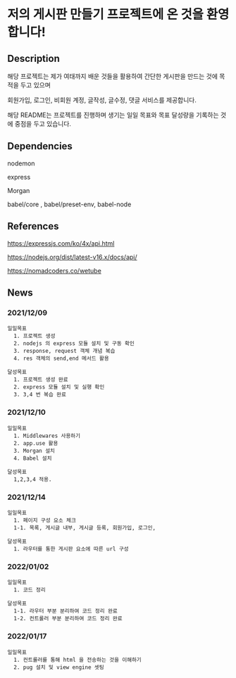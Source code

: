 # 저의 게시판 만들기 프로젝트에 온 것을 환영합니다!

## Description
  해당 프로젝트는 제가 여태까지 배운 것들을 활용하여 간단한 게시판을 만드는 것에 목적을 두고 있으며
  
  회원가입, 로그인, 비회원 계정, 글작성, 글수정, 댓글 서비스를 제공합니다.
  
  해당 README는 프로젝트를 진행하며 생기는 일일 목표와 목표 달성량을 기록하는 것에 중점을 두고 있습니다.

## Dependencies
  nodemon

  express

  Morgan

  babel/core , babel/preset-env, babel-node

## References
  https://expressjs.com/ko/4x/api.html

  https://nodejs.org/dist/latest-v16.x/docs/api/

  https://nomadcoders.co/wetube

## News

### 2021/12/09
    일일목표
      1. 프로젝트 생성
      2. nodejs 의 express 모듈 설치 및 구동 확인
      3. response, request 객체 개념 복습
      4. res 객체의 send,end 메서드 활용
    
    달성목표
      1. 프로젝트 생성 완료
      2. express 모듈 설치 및 실행 확인
      3. 3,4 번 복습 완료

### 2021/12/10
    일일목표
      1. Middlewares 사용하기
      2. app.use 활용
      3. Morgan 설치
      4. Babel 설치

    달성목표
      1,2,3,4 적용.

### 2021/12/14
    일일목표
      1. 페이지 구성 요소 체크
      1-1. 목록, 게시글 내부, 게시글 등록, 회원가입, 로그인, 

    달성목표
      1. 라우터를 통한 게시판 요소에 따른 url 구성

### 2022/01/02
    일일목표
      1. 코드 정리

    달성목표
      1-1. 라우터 부분 분리하여 코드 정리 완료
      1-2. 컨트롤러 부분 분리하여 코드 정리 완료

### 2022/01/17
    일일목표
      1. 컨트롤러를 통해 html 을 전송하는 것을 이해하기
      2. pug 설치 및 view engine 셋팅